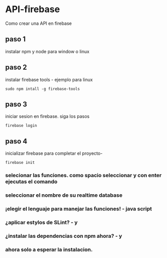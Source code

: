 # API-firebase

Como crear una API en firebase

## paso 1
  
  instalar npm y node para window o linux

## paso 2

  instalar firebase tools - ejemplo para linux
    
    sudo npm intall -g firebase-tools

## paso 3

  iniciar sesion en firebase. siga los pasos 
  
    firebase login
    
## paso 4 

  inicializar firebase para completar el proyecto- 
  
    firebase init 
    
### selecionar las funciones. como spacio seleccionar y con enter ejecutas el comando
  ### seleccionar el nombre de su realtime database
  ### ¡elegir el lenguaje para manejar las funciones! - java script 
  ### ¿aplicar estylos de SLint? - y
  ### ¿instalar las dependencias con npm ahora? - y
  ### ahora solo a esperar la instalacion.
    
 
